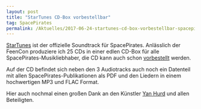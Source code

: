```yaml
---
layout: post
title: "StarTunes CD-Box vorbestellbar"
tag: SpacePirates
permalink: /Aktuelles/2017-06-24-startunes-cd-box-vorbestellbar-spacepirates
---
```


[StarTunes](https://spacepirates.jcgames.de/StarTunes/) ist der offizielle Soundtrack für SpacePirates. Anlässlich der FeenCon produziere ich 25 CDs in einer edlen CD-Box für alle SpacePirates-Musikliebhaber, die CD kann auch schon [vorbestellt](https://spacepirates.jcgames.de/Publikationen/) werden.

Auf der CD befindet sich neben den 3 Audiotracks auch noch ein Datenteil mit allen SpacePirates-Publikationen als PDF und den Liedern in einem hochwertigen MP3 und FLAC Format.

Hier auch nochmal einen großen Dank an den Künstler [Yan Hurd](http:/yanhurd.com/) und allen Beteiligten.
